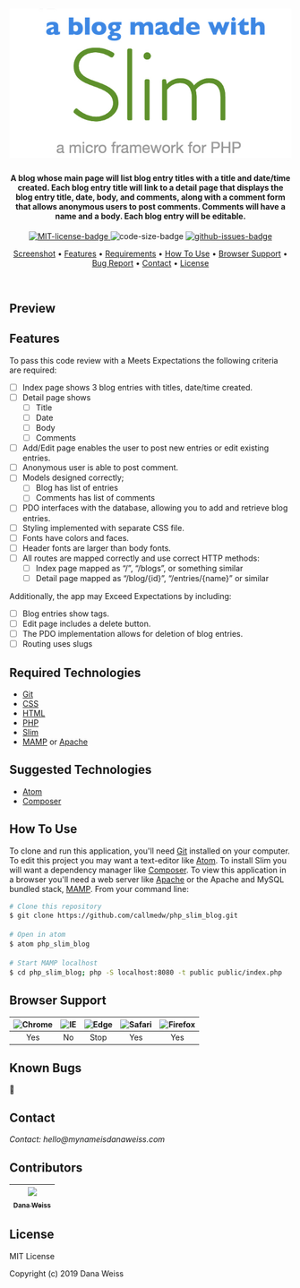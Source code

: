 <h1 align="center">
  <a href="https://www.slimframework.com/"><img src="public/images/slim-logo.jpg" alt="Pic of the Slim logo" width="600px"></a>
</h1>

<h4 align="center">
A blog whose main page will list blog entry titles with a title and date/time created. Each blog entry title will link to a detail page that displays the blog entry title, date, body, and comments, along with a comment form that allows anonymous users to post comments. Comments will have a name and a body. Each blog entry will be editable.
</h4>

<p align="center">
  <a href="https://opensource.org/licenses/MIT">
    <img src="https://img.shields.io/badge/License-MIT-green.svg?style=popout"
    alt="MIT-license-badge">
  </a>
  <img src="https://img.shields.io/github/languages/code-size/callmedw/php_slim_blog.svg?style=popout"
  alt="code-size-badge">
  <a href="https://GitHub.com/callmedw/php_slim_blog/issues/">
    <img src="https://img.shields.io/github/issues/callmedw/php_slim_blog.svg?style=popout"
    alt="github-issues-badge">
  </a>
</p>

<p align="center">
  <a href="#preview">Screenshot</a> •
  <a href="#features">Features</a> •
  <a href="#required-technologies">Requirements</a> •
  <a href="#how-to-use">How To Use</a> •
  <a href="#browser-support">Browser Support</a> •
  <a href="#known-bugs">Bug Report</a> •
  <a href="#contact">Contact</a> •
  <a href="#license">License</a>
</p>

<br>

## Preview

## Features

To pass this code review with a Meets Expectations the following criteria are required:

- [ ] Index page shows 3 blog entries with titles, date/time created.
- [ ] Detail page shows
  - [ ] Title
  - [ ] Date
  - [ ] Body
  - [ ] Comments
- [ ] Add/Edit page enables the user to post new entries or edit existing entries.
- [ ] Anonymous user is able to post comment.
- [ ] Models designed correctly;
  - [ ] Blog has list of entries
  - [ ] Comments has list of comments
- [ ] PDO interfaces with the database, allowing you to add and retrieve blog entries.
- [ ] Styling implemented with separate CSS file.
- [ ] Fonts have colors and faces.
- [ ] Header fonts are larger than body fonts.
- [ ] All routes are mapped correctly and use correct HTTP methods:
  - [ ] Index page mapped as “/”, “/blogs”, or something similar
  - [ ] Detail page mapped as “/blog/{id}”, “/entries/{name}” or similar

Additionally, the app may Exceed Expectations by including:

- [ ] Blog entries show tags.
- [ ] Edit page includes a delete button.
- [ ] The PDO implementation allows for deletion of blog entries.
- [ ] Routing uses slugs

## Required Technologies

* [Git](https://git-scm.com)
* [CSS](https://www.w3.org/TR/CSS/)
* [HTML](https://www.w3.org/TR/html5/)
* [PHP](https://php.net)
* [Slim](https://www.slimframework.com/)
* [MAMP](https://www.mamp.info/en/) or [Apache](https://httpd.apache.org/)

## Suggested Technologies

* [Atom](https://atom.io/)
* [Composer](https://getcomposer.org/)

## How To Use

To clone and run this application, you'll need [Git](https://git-scm.com) installed on your computer. To edit this project you may want a text-editor like [Atom](https://atom.io/). To install Slim you will want a dependency manager like [Composer](https://getcomposer.org/). To view this application in a browser you'll need a web server like [Apache](https://httpd.apache.org/) or the Apache and MySQL bundled stack, [MAMP](https://www.mamp.info/en/). From your command line:

```bash
# Clone this repository
$ git clone https://github.com/callmedw/php_slim_blog.git

# Open in atom
$ atom php_slim_blog

# Start MAMP localhost
$ cd php_slim_blog; php -S localhost:8080 -t public public/index.php
```

##  Browser Support
| <img src="https://user-images.githubusercontent.com/1215767/34348387-a2e64588-ea4d-11e7-8267-a43365103afe.png" alt="Chrome" width="16px" height="16px" /> | <img src="https://user-images.githubusercontent.com/1215767/34348590-250b3ca2-ea4f-11e7-9efb-da953359321f.png" alt="IE" width="16px" height="16px" />  | <img src="https://user-images.githubusercontent.com/1215767/34348380-93e77ae8-ea4d-11e7-8696-9a989ddbbbf5.png" alt="Edge" width="16px" height="16px" />  | <img src="https://user-images.githubusercontent.com/1215767/34348394-a981f892-ea4d-11e7-9156-d128d58386b9.png" alt="Safari" width="16px" height="16px" />  | <img src="https://user-images.githubusercontent.com/1215767/34348383-9e7ed492-ea4d-11e7-910c-03b39d52f496.png" alt="Firefox" width="16px" height="16px" />  |
| :---------: | :---------: | :---------: | :---------: | :---------: |
| Yes | No | Stop | Yes | Yes |

## Known Bugs

🐞

## Contact

_Contact: hello@mynameisdanaweiss.com_

## Contributors

<!-- prettier-ignore -->
| [<img src="https://avatars2.githubusercontent.com/u/21694548?s=460&v=4" width="100px;"/><br /><sub><b>Dana Weiss</b></sub>](https://github.com/callmedw)<br /> |
| :---: |

## License

MIT License

Copyright (c) 2019 Dana Weiss
